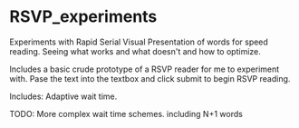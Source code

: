 # RSVP_experiments
Experiments with Rapid Serial Visual Presentation of words for speed reading. Seeing what works and what doesn't and how to optimize.

Includes a basic crude prototype of a RSVP reader for me to experiment with. Pase the text into the textbox and click submit to begin RSVP reading.

Includes:
  Adaptive wait time.
  
 TODO:
  More complex wait time schemes.
  including N+1 words
